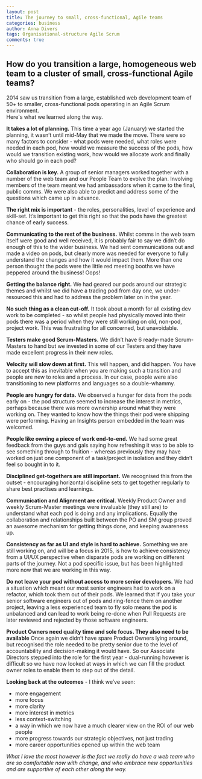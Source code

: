```yaml
---
layout: post
title: The journey to small, cross-functional, Agile teams
categories: business
author: Anna Divers
tags: Organisational-structure Agile Scrum
comments: true
---
```

## How do you transition a large, homogeneous web team to a cluster of small, cross-functional Agile teams?

2014 saw us transition from a large, established web development team of 50+ to smaller, cross-functional pods operating in an Agile Scrum environment.  
Here's what we learned along the way.

**It takes a lot of planning.**  This time a year ago (January) we started the planning, it wasn’t until mid-May that we made the move. There were so many factors to consider - what pods were needed, what roles were needed in each pod, how would we measure the success of the pods, how would we transition existing work, how would we allocate work and finally who should go in each pod?

**Collaboration is key.**  A group of senior managers worked together with a number of the web team and our People Team to evolve the plan.  Involving members of the team meant we had ambassadors when it came to the final, public comms.  We were also able to predict and address some of the questions which came up in advance.

**The right mix is important** - the roles, personalities, level of experience and skill-set.  It’s important to get this right so that the pods have the greatest chance of early success.  

**Communicating to the rest of the business.**  Whilst comms in the web team itself were good and well received, it is probably fair to say we didn’t do enough of this to the wider business.  We had sent communications out and made a video on pods, but clearly more was needed for everyone to fully understand the changes and how it would impact them. More than one person thought the pods were the little red meeting booths we have peppered around the business!  Oops!

**Getting the balance right.**  We had geared our pods around our strategic themes and whilst we did have a trading pod from day one, we under-resourced this and had to address the problem later on in the year.

**No such thing as a clean cut-off.**  It took about a month for all existing dev work to be completed - so whilst people had physically moved into their pods there was a period when they were still working on old, non-pod, project work.  This was frustrating for all concerned, but unavoidable.

**Testers make good Scrum-Masters.** We didn’t have 6 ready-made Scrum-Masters to hand but we invested in some of our Testers and they have made excellent progress in their new roles.  

**Velocity will slow down at first.**  This will happen, and did happen.  You have to accept this as inevitable when you are making such a transition and people are new to roles and a process.  In our case, people were also transitioning to new platforms and languages so a double-whammy.

**People are hungry for data.** We observed a hunger for data from the pods early on - the pod structure seemed to increase the interest in metrics, perhaps because there was more ownership around what they were working on.  They wanted to know how the things their pod were shipping were performing.  Having an Insights person embedded in the team was welcomed.

**People like owning a piece of work end-to-end.**  We had some great feedback from the guys and gals saying how refreshing it was to be able to see something through to fruition - whereas previously they may have worked on just one component of a task/project in isolation and they didn’t feel so bought in to it.

**Disciplined get-togethers are still important.**  We recognised this from the outset - encouraging horizontal discipline sets to get together regularly to share best practises and learnings.

**Communication and Alignment are critical.**  Weekly Product Owner and weekly Scrum-Master meetings were invaluable (they still are) to understand what each pod is doing and any implications. Equally the collaboration and relationships built between the PO and SM group proved an awesome mechanism for getting things done, and keeping awareness up.

**Consistency as far as UI and style is hard to achieve.**  Something we are still working on, and will be a focus in 2015, is how to achieve consistency from a UI/UX perspective when disparate pods are working on different parts of the journey.  Not a pod specific issue, but has been highlighted more now that we are working in this way.

**Do not leave your pod without access to more senior developers.**  We had a situation which meant our most senior engineers had to work on a refactor, which took them out of their pods.  We learned that if you take your senior software engineers out of pods and ring-fence them on another project, leaving a less experienced team to fly solo means the pod is unbalanced and can lead to work being re-done when Pull Requests are later reviewed and rejected by those software engineers.

**Product Owners need quality time and sole focus.  They also need to be available**  Once again we didn’t have spare Product Owners lying around, but recognised the role needed to be pretty senior due to the level of accountability and decision-making it would have.  So our Associate Directors stepped into the role for the first year - dual-running however is difficult so we have now looked at ways in which we can fill the product owner roles to enable them to step out of the detail.

**Looking back at the outcomes** -  I think we’ve seen:
- more engagement
- more focus
- more clarity
- more interest in metrics
- less context-switching
- a way in which we now have a much clearer view on the ROI of our web people
- more progress towards our strategic objectives, not just trading
- more career opportunities opened up within the web team

_What I love the most however is the fact we really do have a web team who are so comfortable now with change, and who embrace new opportunities and are supportive of each other along the way._